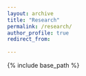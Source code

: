 ```yaml
---
layout: archive
title: "Research"
permalink: /research/
author_profile: true
redirect_from:
  
---
```


{% include base_path %}
